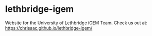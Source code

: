 # lethbridge-igem
Website for the University of Lethbridge iGEM Team. 
Check us out at: https://chrisaac.github.io/lethbridge-igem/
